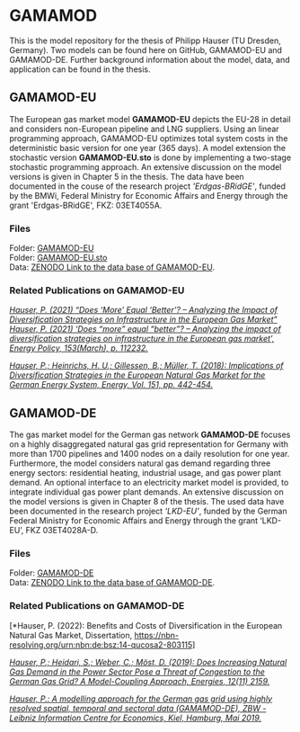 # GAMAMOD
This is the model repository for the thesis of Philipp Hauser (TU Dresden, Germany).
Two models can be found here on GitHub, GAMAMOD-EU and GAMAMOD-DE. Further background information about the model, data, and application can be found in the thesis.
## GAMAMOD-EU  
The European gas market model **GAMAMOD-EU** depicts the EU-28 in detail and considers non-European pipeline and LNG suppliers. Using an linear programming approach, GAMAMOD-EU optimizes total system costs in the deterministic basic version for one year (365 days). A model extension the stochastic version **GAMAMOD-EU.sto** is done by implementing a two-stage stochastic programming approach. An extensive discussion on the model versions is given in Chapter 5 in the thesis. The data have been documented in the couse of the research project *'Erdgas-BRidGE'*, funded by the BMWi, Federal Ministry for Economic Affairs and Energy through the grant 'Erdgas-BRidGE', FKZ: 03ET4055A.

### Files  
Folder: [GAMAMOD-EU](https://github.com/PhilippHauser/GAMAMOD/tree/main/GAMAMOD-EU)  
Folder: [GAMAMOD-EU.sto](https://github.com/PhilippHauser/GAMAMOD/tree/main/GAMAMOD-EU.sto)  
Data: [ZENODO Link to the data base of GAMAMOD-EU](https://doi.org/10.5281/zenodo.3923862).

### Related Publications on GAMAMOD-EU  
[*Hauser, P. (2021) “Does ‘More’ Equal ‘Better’? – Analyzing the Impact of Diversification Strategies on Infrastructure in the European Gas Market” Hauser, P. (2021) ‘Does “more” equal “better”? – Analyzing the impact of diversification strategies on infrastructure in the European gas market’, Energy Policy, 153(March), p. 112232.*](https://doi.org/10.1016/j.enpol.2021.112232)  

[*Hauser, P.; Heinrichs, H. U.; Gillessen, B.; Müller, T. (2018): Implications of Diversification Strategies in the European Natural Gas Market for the German Energy System, Energy, Vol. 151, pp.  442-454.*](https://doi.org/10.1016/j.energy.2018.03.065)

## GAMAMOD-DE
The gas market model for the German gas network **GAMAMOD-DE** focuses on a highly disaggregated natural gas grid representation for Germany with more than 1700 pipelines and 1400 nodes on a daily resolution for one year. Furthermore, the model considers natural gas demand regarding three energy sectors: residential heating, industrial usage, and gas power plant demand. An optional interface to an electricity market model is provided, to integrate individual gas power plant demands. An extensive discussion on the model versions is given in Chapter 8 of the thesis. The used data have been documented in the research project *‘LKD-EU’*, funded by the German Federal Ministry for Economic Affairs and Energy through the grant ‘LKD-EU’, FKZ 03ET4028A-D.  

### Files

Folder: [GAMAMOD-DE](https://github.com/PhilippHauser/GAMAMOD/tree/main/GAMAMOD-DE)  
Data: [ZENODO Link to the data base of GAMAMOD-DE](https://doi.org/10.5281/zenodo.1044463). 

### Related Publications on GAMAMOD-DE  
[*Hauser, P. (2022): Benefits and Costs of Diversification in the European Natural Gas Market, Dissertation, 
https://nbn-resolving.org/urn:nbn:de:bsz:14-qucosa2-803115]

[*Hauser, P.; Heidari, S.; Weber, C.; Möst, D. (2019): Does Increasing Natural Gas Demand in the Power Sector Pose a Threat of Congestion to the German Gas Grid? A Model-Coupling Approach, Energies, 12(11) 2159.*](https://doi.org/10.3390/en12112159)

[*Hauser, P.: A modelling approach for the German gas grid using highly resolved spatial, temporal and sectoral data (GAMAMOD-DE), ZBW - Leibniz Information Centre for Economics, Kiel, Hamburg, Mai 2019.*](http://hdl.handle.net/10419/197000)
